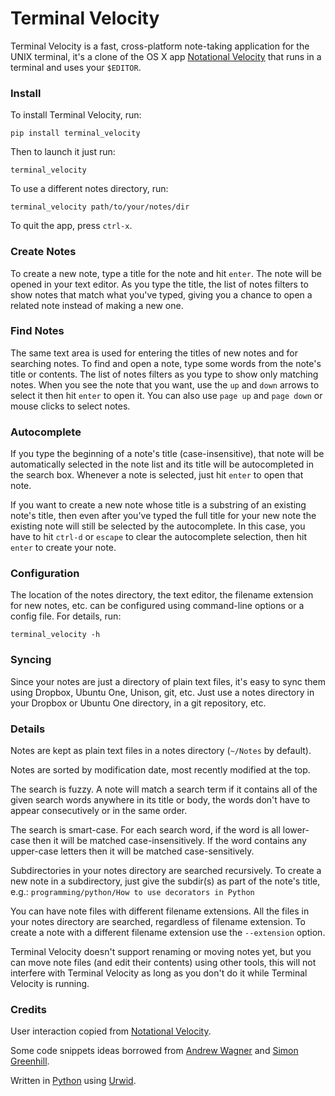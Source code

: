Terminal Velocity
=================

Terminal Velocity is a fast, cross-platform note-taking application for the
UNIX terminal, it's a clone of the OS X app [Notational
Velocity](http://notational.net/) that runs in a terminal and uses your
`$EDITOR`.

<div><script id="playterm-MjAxMi0wMi94ZGVidWd0dHlyZWMtMTMzMDMzNzk4NHw4MHgyNA==" type="text/javascript" src="http://www.playterm.org/js/?hash=MjAxMi0wMi94ZGVidWd0dHlyZWMtMTMzMDMzNzk4NHw4MHgyNA==" class="size:80x24"></script></div>

<!-- Insert video here -->


### Install

To install Terminal Velocity, run:

    pip install terminal_velocity

Then to launch it just run:

    terminal_velocity

To use a different notes directory, run:

    terminal_velocity path/to/your/notes/dir

To quit the app, press `ctrl-x`.


### Create Notes

<!-- Insert screenshot -->

To create a new note, type a title for the note and hit `enter`. The note will
be opened in your text editor. As you type the title, the list of notes filters
to show notes that match what you've typed, giving you a chance to open a
related note instead of making a new one.


### Find Notes

<!-- Insert screenshot -->

The same text area is used for entering the titles of new notes and for
searching notes. To find and open a note, type some words from the note's title
or contents. The list of notes filters as you type to show only matching notes.
When you see the note that you want, use the `up` and `down` arrows to select
it then hit `enter` to open it. You can also use `page up` and `page down` or
mouse clicks to select notes.


### Autocomplete

<!-- Insert screenshot -->

If you type the beginning of a note's title (case-insensitive), that note will
be automatically selected in the note list and its title will be autocompleted
in the search box. Whenever a note is selected, just hit `enter` to open that
note.

If you want to create a new note whose title is a substring of an existing
note's title, then even after you've typed the full title for your new note the
existing note will still be selected by the autocomplete. In this case, you
have to hit `ctrl-d` or `escape` to clear the autocomplete selection, then hit
`enter` to create your note.


### Configuration

The location of the notes directory, the text editor, the filename extension
for new notes, etc. can be configured using command-line options or a config
file. For details, run:

    terminal_velocity -h


### Syncing

Since your notes are just a directory of plain text files, it's easy to sync
them using Dropbox, Ubuntu One, Unison, git, etc. Just use a notes directory in
your Dropbox or Ubuntu One directory, in a git repository, etc.


### Details

Notes are kept as plain text files in a notes directory (`~/Notes` by default).

Notes are sorted by modification date, most recently modified at the top.

The search is fuzzy. A note will match a search term if it contains all of the
given search words anywhere in its title or body, the words don't have to
appear consecutively or in the same order.

The search is smart-case. For each search word, if the word is all lower-case
then it will be matched case-insensitively. If the word contains any upper-case
letters then it will be matched case-sensitively.

Subdirectories in your notes directory are searched recursively. To create a
new note in a subdirectory, just give the subdir(s) as part of the note's
title, e.g.: `programming/python/How to use decorators in Python`

You can have note files with different filename extensions. All the files in
your notes directory are searched, regardless of filename extension. To create
a note with a different filename extension use the `--extension` option.

Terminal Velocity doesn't support renaming or moving notes yet, but you can
move note files (and edit their contents) using other tools, this will not
interfere with Terminal Velocity as long as you don't do it while Terminal
Velocity is running.


### Credits

User interaction copied from [Notational Velocity](http://notational.net/).

Some code snippets ideas borrowed from
[Andrew Wagner](https://github.com/drewm1980/nv-console) and
[Simon Greenhill](https://bitbucket.org/simongreenhill/n).

Written in [Python](http://www.python.org/) using
[Urwid](http://excess.org/urwid/).
